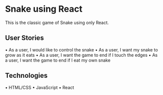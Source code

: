 # Snake using React
This is the classic game of Snake using only React. 

## User Stories
• As a user, I would like to control the snake
• As a user, I want my snake to grow as it eats
• As a user, I want the game to end if I touch the edges
• As a user, I want the game to end if I eat my own snake

## Technologies
• HTML/CSS
• JavaScript
• React
